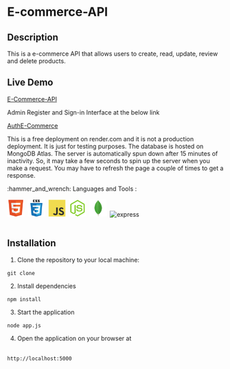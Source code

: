 # E-commerce-API

## Description

This is a e-commerce API that allows users to create, read, update, review and delete products.


## Live Demo

[E-Commerce-API](https://e-commerce-api-24p3.onrender.com/)

<p>Admin Register and Sign-in Interface at the below link</p>

[AuthE-Commerce](https://ubiquitous-kheer-a5cf35.netlify.app/)
&nbsp;
&nbsp;
<p>This is a free deployment on render.com and it is not a production deployment. It is just for testing purposes. The database is hosted on MongoDB Atlas. The server is automatically spun down after 15 minutes of inactivity. So, it may take a few seconds to spin up the server when you make a request. You may have to refresh the page a couple of times to get a response. </p>

<div>
:hammer_and_wrench: Languages and Tools : <br /> <br />
<img src="https://github.com/devicons/devicon/blob/master/icons/html5/html5-original.svg"width="40" height="40"/>&nbsp;
<img src="https://github.com/devicons/devicon/blob/master/icons/css3/css3-original-wordmark.svg"width="40" height="40"/>&nbsp;
<img src="https://github.com/devicons/devicon/blob/master/icons/javascript/javascript-original.svg"width="40" height="40"/>&nbsp;
<img src="https://github.com/devicons/devicon/blob/master/icons/nodejs/nodejs-original.svg"width="40" height="40"/>&nbsp;
<img src="https://github.com/devicons/devicon/blob/master/icons/mongodb/mongodb-original.svg"width="40" height="40"/>&nbsp;
<img src="https://ih1.redbubble.net/image.438908244.6144/st,small,507x507-pad,600x600,f8f8f8.u2.jpg" alt="express" width="40" height="40"/>&nbsp;
<br /><br />
</div>

## Installation

1. Clone the repository to your local machine: 
```
git clone
```
2. Install dependencies
```
npm install
```
3. Start the application
```
node app.js
```
4. Open the application on your browser at
```

http://localhost:5000
```



 
